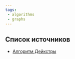 ```yaml
---
tags:
 - algorithms
 - graphs
---
```


## Список источников

- [Алгоритм Дейкстры](https://ru.wikipedia.org/wiki/Алгоритм_Дейкстры)
